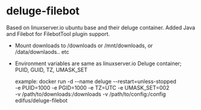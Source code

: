 # deluge-filebot

Based on linuxserver.io ubuntu base and their deluge container. Added Java and Filebot for FilebotTool plugin support.

* Mount downloads to /downloads or /mnt/downloads, or /data/downlaods.. etc
* Environment variables are same as linuxserver.io Deluge container; PUID, GUID, TZ, UMASK_SET
    
    example:
    docker run -d --name deluge --restart=unless-stopped \
     -e PUID=1000 -e PGID=1000 -e TZ=UTC -e UMASK_SET=002 \
     -v /path/to/downloads:/downloads -v /path/to/config:/config \
     edifus/deluge-filebot

